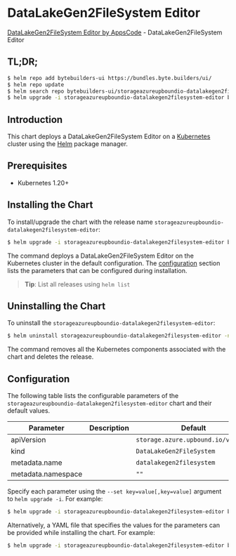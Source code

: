 # DataLakeGen2FileSystem Editor

[DataLakeGen2FileSystem Editor by AppsCode](https://byte.builders) - DataLakeGen2FileSystem Editor

## TL;DR;

```bash
$ helm repo add bytebuilders-ui https://bundles.byte.builders/ui/
$ helm repo update
$ helm search repo bytebuilders-ui/storageazureupboundio-datalakegen2filesystem-editor --version=v0.4.18
$ helm upgrade -i storageazureupboundio-datalakegen2filesystem-editor bytebuilders-ui/storageazureupboundio-datalakegen2filesystem-editor -n default --create-namespace --version=v0.4.18
```

## Introduction

This chart deploys a DataLakeGen2FileSystem Editor on a [Kubernetes](http://kubernetes.io) cluster using the [Helm](https://helm.sh) package manager.

## Prerequisites

- Kubernetes 1.20+

## Installing the Chart

To install/upgrade the chart with the release name `storageazureupboundio-datalakegen2filesystem-editor`:

```bash
$ helm upgrade -i storageazureupboundio-datalakegen2filesystem-editor bytebuilders-ui/storageazureupboundio-datalakegen2filesystem-editor -n default --create-namespace --version=v0.4.18
```

The command deploys a DataLakeGen2FileSystem Editor on the Kubernetes cluster in the default configuration. The [configuration](#configuration) section lists the parameters that can be configured during installation.

> **Tip**: List all releases using `helm list`

## Uninstalling the Chart

To uninstall the `storageazureupboundio-datalakegen2filesystem-editor`:

```bash
$ helm uninstall storageazureupboundio-datalakegen2filesystem-editor -n default
```

The command removes all the Kubernetes components associated with the chart and deletes the release.

## Configuration

The following table lists the configurable parameters of the `storageazureupboundio-datalakegen2filesystem-editor` chart and their default values.

|     Parameter      | Description |                    Default                    |
|--------------------|-------------|-----------------------------------------------|
| apiVersion         |             | <code>storage.azure.upbound.io/v1beta1</code> |
| kind               |             | <code>DataLakeGen2FileSystem</code>           |
| metadata.name      |             | <code>datalakegen2filesystem</code>           |
| metadata.namespace |             | <code>""</code>                               |


Specify each parameter using the `--set key=value[,key=value]` argument to `helm upgrade -i`. For example:

```bash
$ helm upgrade -i storageazureupboundio-datalakegen2filesystem-editor bytebuilders-ui/storageazureupboundio-datalakegen2filesystem-editor -n default --create-namespace --version=v0.4.18 --set apiVersion=storage.azure.upbound.io/v1beta1
```

Alternatively, a YAML file that specifies the values for the parameters can be provided while
installing the chart. For example:

```bash
$ helm upgrade -i storageazureupboundio-datalakegen2filesystem-editor bytebuilders-ui/storageazureupboundio-datalakegen2filesystem-editor -n default --create-namespace --version=v0.4.18 --values values.yaml
```
